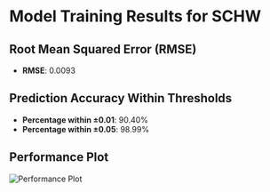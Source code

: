 # Model Training Results for SCHW

## Root Mean Squared Error (RMSE)
- **RMSE**: 0.0093

## Prediction Accuracy Within Thresholds
- **Percentage within ±0.01**: 90.40%
- **Percentage within ±0.05**: 98.99%

## Performance Plot
![Performance Plot](../imgs/SCHW.png)
